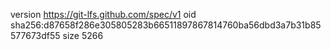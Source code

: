 version https://git-lfs.github.com/spec/v1
oid sha256:d87658f286e305805283b66511897867814760ba56dbd3a7b31b85577673df55
size 5266
